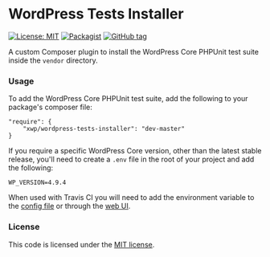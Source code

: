 # WordPress Tests Installer

[![License: MIT](https://img.shields.io/badge/License-MIT-blue)](https://opensource.org/licenses/MIT)
[![Packagist](https://img.shields.io/packagist/dt/xwp/wordpress-tests-installer)](https://packagist.org/packages/xwp/wordpress-tests-installer)
[![GitHub tag](https://img.shields.io/github/v/tag/xwp/wordpress-tests-installer)](https://github.com/xwp/wordpress-tests-installer/releases)

A custom Composer plugin to install the WordPress Core PHPUnit test suite inside the `vendor` directory.

### Usage
To add the WordPress Core PHPUnit test suite, add the following to your package's composer file:

```
"require": {
	"xwp/wordpress-tests-installer": "dev-master"
}
```

If you require a specific WordPress Core version, other than the latest stable release, you'll need to create a `.env` file in the root of your project and add the following:

```
WP_VERSION=4.9.4
```

When used with Travis CI you will need to add the environment variable to the [config file](https://docs.travis-ci.com/user/environment-variables/) or through the [web UI](https://docs.travis-ci.com/user/environment-variables/#Defining-Variables-in-Repository-Settings).

### License
This code is licensed under the [MIT license](https://github.com/xwp/wordpress-tests-installer/blob/master/LICENSE.md).

